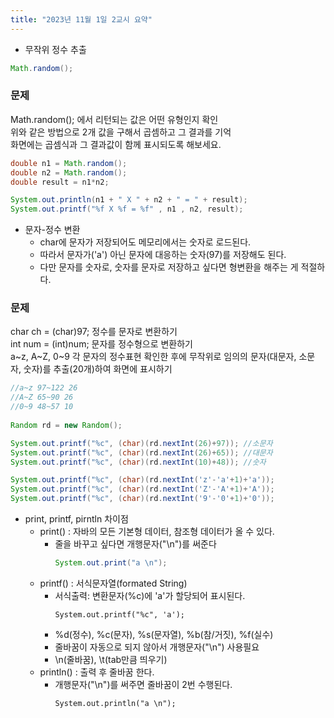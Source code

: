 ```yaml
---
title: "2023년 11월 1일 2교시 요약"
---
```

- 무작위 정수 추출
 ```java
 Math.random();
 ```

### 문제
Math.random(); 에서 리턴되는 값은 어떤 유형인지 확인<br>
위와 같은 방법으로 2개 값을 구해서 곱셈하고 그 결과를 기억<br>
화면에는 곱셈식과 그 결과값이 함께 표시되도록 해보세요.<br>

```java
double n1 = Math.random();
double n2 = Math.random();
double result = n1*n2;

System.out.println(n1 + " X " + n2 + " = " + result);
System.out.printf("%f X %f = %f" , n1 , n2, result);
```

- 문자-정수 변환
  - char에 문자가 저장되어도 메모리에서는 숫자로 로드된다.
  - 따라서 문자가('a') 아닌 문자에 대응하는 숫자(97)를 저장해도 된다.
  - 다만 문자를 숫자로, 숫자를 문자로 저장하고 싶다면 형변환을 해주는 게 적절하다.

### 문제
char ch = (char)97; 정수를 문자로 변환하기<br>
int num = (int)num; 문자를 정수형으로 변환하기<br>
a~z, A~Z, 0~9 각 문자의 정수표현 확인한 후에 
무작위로 임의의 문자(대문자, 소문자, 숫자)를 추출(20개)하여 화면에 표시하기

```java
//a~z 97~122 26
//A~Z 65~90 26
//0~9 48~57 10
	
Random rd = new Random();	

System.out.printf("%c", (char)(rd.nextInt(26)+97)); //소문자
System.out.printf("%c", (char)(rd.nextInt(26)+65)); //대문자
System.out.printf("%c", (char)(rd.nextInt(10)+48)); //숫자

System.out.printf("%c", (char)(rd.nextInt('z'-'a'+1)+'a'));
System.out.printf("%c", (char)(rd.nextInt('Z'-'A'+1)+'A'));
System.out.printf("%c", (char)(rd.nextInt('9'-'0'+1)+'0'));
```

- print, printf, pirntln 차이점
  - print() : 자바의 모든 기본형 데이터, 참조형 데이터가 올 수 있다.
    - 줄을 바꾸고 싶다면 개행문자("\n")를 써준다
        ```java
        System.out.print("a \n");
        ```
  - printf() : 서식문자열(formated String)
    - 서식출력: 변환문자(%c)에 'a'가 할당되어 표시된다.
        ```
        System.out.printf("%c", 'a');
        ```
    - %d(정수), %c(문자), %s(문자열), %b(참/거짓), %f(실수)
    - 줄바꿈이 자동으로 되지 않아서 개행문자("\n") 사용필요
    - \n(줄바꿈), \t(tab만큼 띄우기)
  - println() : 출력 후 줄바꿈 한다. 
    - 개행문자("\n")를 써주면 줄바꿈이 2번 수행된다.
        ```
        System.out.println("a \n");
        ```
        